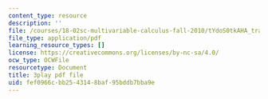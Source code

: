 ```yaml
---
content_type: resource
description: ''
file: /courses/18-02sc-multivariable-calculus-fall-2010/tYdoS0tkAHA_transcript.pdf
file_type: application/pdf
learning_resource_types: []
license: https://creativecommons.org/licenses/by-nc-sa/4.0/
ocw_type: OCWFile
resourcetype: Document
title: 3play pdf file
uid: fef0966c-bb25-4314-8baf-95bddb7bba9e
---
```

